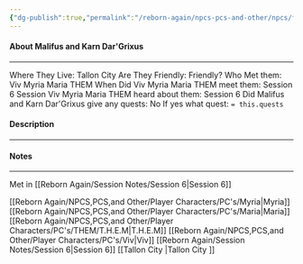 ```yaml
---
{"dg-publish":true,"permalink":"/reborn-again/npcs-pcs-and-other/npcs/friendly/malifus-and-karn-dar-grixus/"}
---
```



#### About Malifus and Karn Dar'Grixus
---
Where They Live: Tallon City 
Are They Friendly: Friendly?
Who Met them: Viv Myria Maria THEM
When Did Viv Myria Maria THEM meet them: Session 6
Session Viv Myria Maria THEM heard about them: Session 6
Did Malifus and Karn Dar'Grixus give any quests: No
	If yes what quest: `= this.quests`


#### Description


---

#### Notes
---
Met in [[Reborn Again/Session Notes/Session 6\|Session 6]]

[[Reborn Again/NPCS,PCS,and Other/Player Characters/PC's/Myria\|Myria]]
[[Reborn Again/NPCS,PCS,and Other/Player Characters/PC's/Maria\|Maria]]
[[Reborn Again/NPCS,PCS,and Other/Player Characters/PC's/THEM/T.H.E.M\|T.H.E.M]]
[[Reborn Again/NPCS,PCS,and Other/Player Characters/PC's/Viv\|Viv]]
[[Reborn Again/Session Notes/Session 6\|Session 6]]
[[Tallon City \|Tallon City ]]

